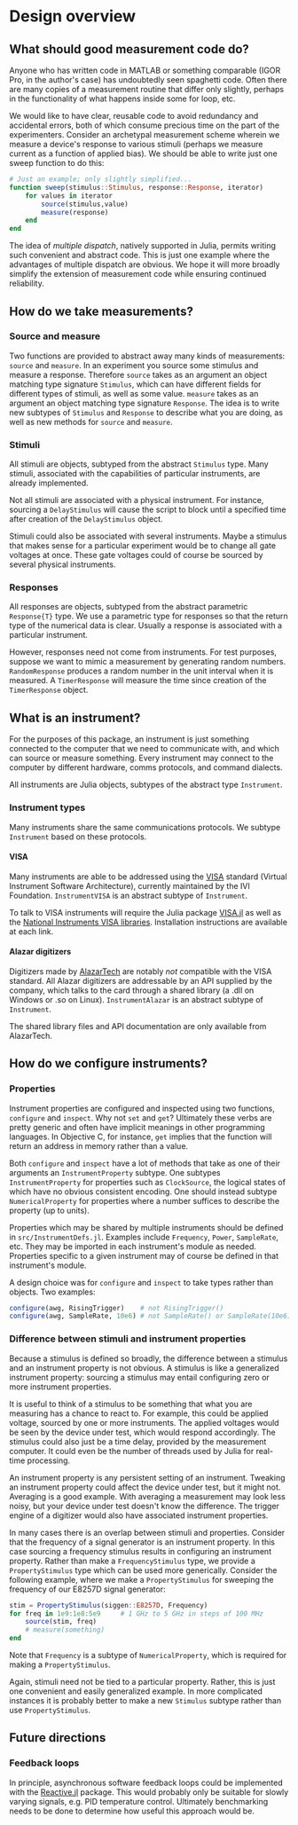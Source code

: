 # Design overview

## What should good measurement code do?

Anyone who has written code in MATLAB or something comparable (IGOR Pro, in the
author's case) has undoubtedly seen spaghetti code. Often there are many copies
of a measurement routine that differ only slightly, perhaps in the functionality
of what happens inside some for loop, etc.

We would like to have clear, reusable code to avoid redundancy and accidental
errors, both of which consume precious time on the part of the experimenters.
Consider an archetypal measurement scheme wherein we measure a device's response to
various stimuli (perhaps we measure current as a function of applied bias).
We should be able to write just one sweep function to do this:

```julia
# Just an example; only slightly simplified...
function sweep(stimulus::Stimulus, response::Response, iterator)
    for values in iterator
        source(stimulus,value)
        measure(response)
    end
end
```

The idea of *multiple dispatch*, natively supported in Julia, permits writing such
convenient and abstract code. This is just one example where the advantages of
multiple dispatch are obvious. We hope it will more broadly simplify the extension of
measurement code while ensuring continued reliability.

## How do we take measurements?

### Source and measure

Two functions are provided to abstract away many kinds of measurements: `source`
and `measure`. In an experiment you source some stimulus and measure a response.
Therefore `source` takes as an argument an object matching type signature
`Stimulus`, which can have different fields for different types of stimuli, as
well as some value. `measure` takes as an argument an object matching type
signature `Response`. The idea is to write new subtypes of `Stimulus` and `Response`
to describe what you are doing, as well as new methods for `source` and `measure`.

### Stimuli

All stimuli are objects, subtyped from the abstract `Stimulus` type.
Many stimuli, associated with the capabilities of particular instruments,
are already implemented.

Not all stimuli are associated with a physical instrument. For instance, sourcing a
`DelayStimulus` will cause the script to block until a specified time after
creation of the `DelayStimulus` object.

Stimuli could also be associated with several instruments. Maybe a stimulus that
makes sense for a particular experiment would be to change all gate voltages at once.
These gate voltages could of course be sourced by several physical instruments.

### Responses

All responses are objects, subtyped from the abstract parametric `Response{T}` type.
We use a parametric type for responses so that the return type of the numerical data
is clear. Usually a response is associated with a particular instrument.

However, responses need not come from instruments. For test purposes, suppose we want to
mimic a measurement by generating random numbers. `RandomResponse` produces a
random number in the unit interval when it is measured. A `TimerResponse` will
measure the time since creation of the `TimerResponse` object.

## What is an instrument?

For the purposes of this package, an instrument is just something connected to the
computer that we need to communicate with, and which can source or measure something.
Every instrument may connect to the computer by different hardware,
comms protocols, and command dialects.

All instruments are Julia objects, subtypes of the abstract type `Instrument`.

### Instrument types

Many instruments share the same communications protocols. We subtype `Instrument`
based on these protocols.

#### VISA

Many instruments are able to be addressed using the
[VISA](http://www.ivifoundation.org/docs/vpp432_2014-06-19.pdf) standard (Virtual
Instrument Software Architecture), currently maintained by the IVI Foundation.
`InstrumentVISA` is an abstract subtype of `Instrument`.

To talk to VISA instruments will require the Julia package [VISA.jl](http://www.github.com/ajkeller34/VISA.jl)
as well as the [National Instruments VISA libraries](https://www.ni.com/visa/).
Installation instructions are available at each link.

#### Alazar digitizers

Digitizers made by [AlazarTech](http://www.alazartech.com) are notably *not*
compatible with the VISA standard. All Alazar digitizers are addressable by an API
supplied by the company, which talks to the card through a shared library (a .dll on
Windows or .so on Linux). `InstrumentAlazar` is an abstract subtype of `Instrument`.

The shared library files and API documentation are only available from AlazarTech.

## How do we configure instruments?

### Properties

Instrument properties are configured and inspected using two functions,
`configure` and `inspect`. Why not `set` and `get`? Ultimately these verbs are
pretty generic and often have implicit meanings in other programming languages.
In Objective C, for instance, `get` implies that the function will return an address
in memory rather than a value.

Both `configure` and `inspect` have a lot of methods that take as one of their
arguments an `InstrumentProperty` subtype. One subtypes `InstrumentProperty` for properties such as `ClockSource`, the
logical states of which have no obvious consistent encoding. One should instead
subtype `NumericalProperty` for properties where a number suffices to describe
the property (up to units).

Properties which may be shared by multiple instruments should be defined in
`src/InstrumentDefs.jl`. Examples include `Frequency`, `Power`, `SampleRate`, etc.
They may be imported in each instrument's module as needed. Properties specific
to a given instrument may of course be defined in that instrument's module.

A design choice was for `configure` and `inspect` to take types rather than
objects. Two examples:

```julia
configure(awg, RisingTrigger)    # not RisingTrigger()
configure(awg, SampleRate, 10e6) # not SampleRate() or SampleRate(10e6)
```

### Difference between stimuli and instrument properties

Because a stimulus is defined so broadly, the difference between a stimulus
and an instrument property is not obvious. A stimulus is like a generalized
instrument property: sourcing a stimulus may entail configuring zero or more
instrument properties.

It is useful to think of a stimulus to be something that what you are measuring
has a chance to react to. For example, this could be applied voltage, sourced by
one or more instruments. The applied voltages would be seen by the device under test,
which would respond accordingly. The stimulus could also just be a time delay,
provided by the measurement computer. It could even be the number of threads used
by Julia for real-time processing.

An instrument property is any persistent setting of an instrument. Tweaking an
instrument property could affect the device under test, but it might not.
Averaging is a good example. With averaging a measurement may look less noisy,
but your device under test doesn't know the difference. The trigger engine of a
digitizer would also have associated instrument properties.

In many cases there is an overlap between stimuli and properties. Consider that
the frequency of a signal generator is an instrument property. In this case
sourcing a frequency stimulus results in configuring an instrument property.
Rather than make a `FrequencyStimulus` type, we provide a `PropertyStimulus` type
which can be used more generically. Consider the following example, where we make a
`PropertyStimulus` for sweeping the frequency of our E8257D signal generator:

```julia
stim = PropertyStimulus(siggen::E8257D, Frequency)
for freq in 1e9:1e8:5e9     # 1 GHz to 5 GHz in steps of 100 MHz
    source(stim, freq)
    # measure(something)
end
```

Note that `Frequency` is a subtype of `NumericalProperty`, which is required for
making a `PropertyStimulus`.

Again, stimuli need not be tied to a particular property. Rather, this is just one
convenient and easily generalized example. In more complicated instances it is
probably better to make a new `Stimulus` subtype rather than use `PropertyStimulus`.


## Future directions

### Feedback loops

In principle, asynchronous software feedback loops could be implemented
with the [Reactive.jl](http://www.github.com/shashi/Reactive.jl) package. This
would probably only be suitable for slowly varying signals, e.g. PID temperature
control. Ultimately benchmarking needs to be done to determine how useful
this approach would be.

